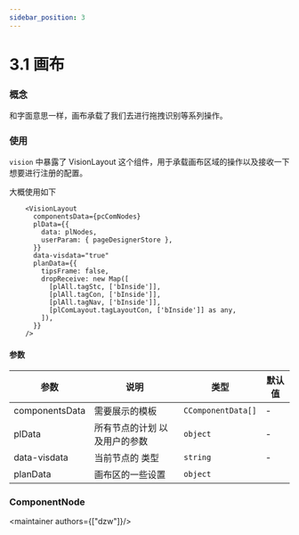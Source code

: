 ```yaml
---
sidebar_position: 3
---
```


# 3.1 画布

### 概念

  和字面意思一样，画布承载了我们去进行拖拽识别等系列操作。

### 使用
 
 `vision` 中暴露了 VisionLayout 这个组件，用于承载画布区域的操作以及接收一下想要进行注册的配置。

  大概使用如下
```tsx
    <VisionLayout
      componentsData={pcComNodes}
      plData={{
        data: plNodes,
        userParam: { pageDesignerStore },
      }}
      data-visdata="true"
      planData={{
        tipsFrame: false,
        dropReceive: new Map([
          [plAll.tagStc, ['bInside']],
          [plAll.tagCon, ['bInside']],
          [plAll.tagNav, ['bInside']],
          [plComLayout.tagLayoutCon, ['bInside']] as any,
        ]),
      }}
    />
```

#### 参数

| 参数             | 说明            | 类型                                            | 默认值 |
|----------------|---------------|-----------------------------------------------|-----|
| componentsData    | 需要展示的模板       | `CComponentData[]` | -   |
| plData      | 所有节点的计划 以及用户的参数       | `object`                          | -   |
| data-visdata | 当前节点的 类型 | `string`                                         | -   |
| planData       | 画布区的一些设置         | `object` 


### ComponentNode

<maintainer authors={["dzw"]}/>




